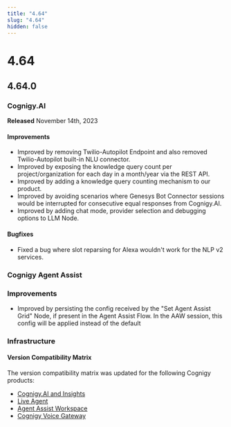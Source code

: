 ```yaml
---
title: "4.64"
slug: "4.64"
hidden: false
---
```


# 4.64

## 4.64.0

### Cognigy.AI

**Released** November 14th, 2023

#### Improvements

- Improved by removing Twilio-Autopilot Endpoint and also removed Twilio-Autopilot built-in NLU connector.
- Improved by exposing the knowledge query count per project/organization for each day in a month/year via the REST API.
- Improved by adding a knowledge query counting mechanism to our product.
- Improved by avoiding scenarios where Genesys Bot Connector sessions would be interrupted for consecutive equal responses from Cognigy.AI.
- Improved by adding chat mode, provider selection and debugging options to LLM Node.

#### Bugfixes

- Fixed a bug where slot reparsing for Alexa wouldn't work for the NLP v2 services.

### Cognigy Agent Assist

### Improvements

- Improved by persisting the config received by the "Set Agent Assist Grid" Node, if present in the Agent Assist Flow. In the AAW session, this config will be applied instead of the default

### Infrastructure

#### Version Compatibility Matrix

The version compatibility matrix was updated for the following Cognigy products:

- [Cognigy.AI and Insights](../ai/installation/version-compatibility-matrix.md)
- [Live Agent](../live-agent/installation/deployment/version-compatibility-matrix.md)
- [Agent Assist Workspace](../agent-assist/installation/version-compatibility-matrix.md)
- [Cognigy Voice Gateway](../voicegateway/installation/version-compatibility-matrix.md)